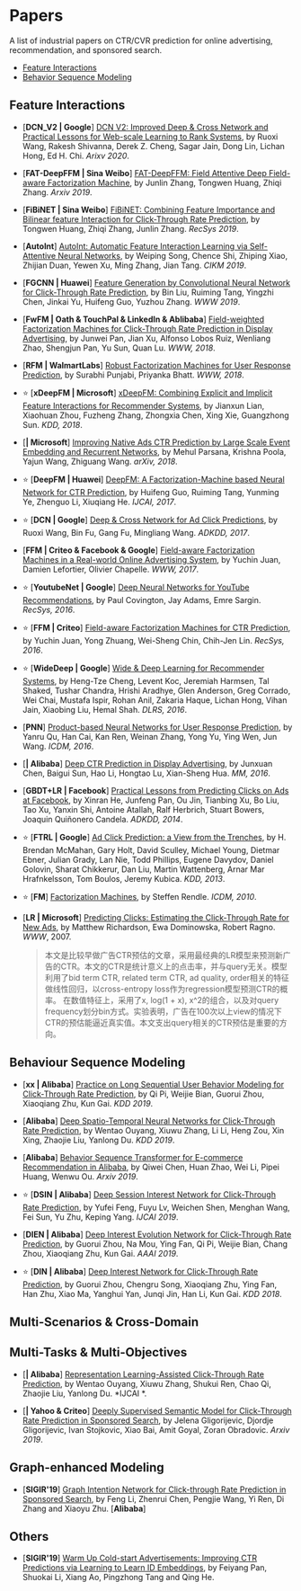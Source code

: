 # Papers

A list of industrial papers on CTR/CVR prediction for online advertising, recommendation, and sponsored search.

+ [Feature Interactions](#Feature-Interactions)
+ [Behavior Sequence Modeling](#Behavior-Sequence-Modeling)

## Feature Interactions
+ [**DCN_V2 | Google**] [DCN V2: Improved Deep & Cross Network and Practical Lessons for Web-scale Learning to Rank Systems](https://arxiv.org/abs/2008.13535), by Ruoxi Wang, Rakesh Shivanna, Derek Z. Cheng, Sagar Jain, Dong Lin, Lichan Hong, Ed H. Chi. *Arixv 2020*.

+ [**FAT-DeepFFM | Sina Weibo**] [FAT-DeepFFM: Field Attentive Deep Field-aware Factorization Machine](https://arxiv.org/abs/1905.06336), by Junlin Zhang, Tongwen Huang, Zhiqi Zhang. *Arxiv 2019*.

+ [**FiBiNET | Sina Weibo**] [FiBiNET: Combining Feature Importance and Bilinear feature Interaction for Click-Through Rate Prediction](https://arxiv.org/abs/1905.09433), by Tongwen Huang, Zhiqi Zhang, Junlin Zhang. *RecSys 2019*. 

+ [**AutoInt**] [AutoInt: Automatic Feature Interaction Learning via Self-Attentive Neural Networks](https://arxiv.org/abs/1810.11921), by Weiping Song, Chence Shi, Zhiping Xiao, Zhijian Duan, Yewen Xu, Ming Zhang, Jian Tang. *CIKM 2019*.

+ [**FGCNN | Huawei**] [Feature Generation by Convolutional Neural Network for Click-Through Rate Prediction](https://arxiv.org/abs/1904.04447), by Bin Liu, Ruiming Tang, Yingzhi Chen, Jinkai Yu, Huifeng Guo, Yuzhou Zhang. *WWW 2019*.

+ [**FwFM | Oath & TouchPal & LinkedIn & Ablibaba**] [Field-weighted Factorization Machines for Click-Through Rate Prediction in Display Advertising](https://arxiv.org/pdf/1806.03514.pdf), by Junwei Pan, Jian Xu, Alfonso Lobos Ruiz, Wenliang Zhao, Shengjun Pan, Yu Sun, Quan Lu. *WWW, 2018*. 

+ [**RFM | WalmartLabs**] [Robust Factorization Machines for User Response Prediction](http://wnzhang.net/share/rtb-papers/rfm-www.pdf), by Surabhi Punjabi, Priyanka Bhatt. *WWW, 2018*.

+ :star: [**xDeepFM | Microsoft**] [xDeepFM: Combining Explicit and Implicit Feature Interactions for Recommender Systems](https://arxiv.org/pdf/1803.05170.pdf), by Jianxun Lian, Xiaohuan Zhou, Fuzheng Zhang, Zhongxia Chen, Xing Xie, Guangzhong Sun. *KDD, 2018*.

+ [**| Microsoft**] [Improving Native Ads CTR Prediction by Large Scale Event Embedding and Recurrent Networks](https://arxiv.org/abs/1804.09133), by Mehul Parsana, Krishna Poola, Yajun Wang, Zhiguang Wang. *arXiv, 2018*.

+ :star: [**DeepFM | Huawei**] [DeepFM: A Factorization-Machine based Neural Network for CTR Prediction](https://arxiv.org/abs/1703.04247), by Huifeng Guo, Ruiming Tang, Yunming Ye, Zhenguo Li, Xiuqiang He. *IJCAI, 2017*.

+ :star: [**DCN | Google**] [Deep & Cross Network for Ad Click Predictions](https://arxiv.org/abs/1708.05123), by Ruoxi Wang, Bin Fu, Gang Fu, Mingliang Wang. *ADKDD, 2017*. 

+ [**FFM | Criteo & Facebook & Google**] [Field-aware Factorization Machines in a Real-world Online Advertising System](https://arxiv.org/pdf/1701.04099.pdf), by Yuchin Juan, Damien Lefortier, Olivier Chapelle. *WWW, 2017*. 

+ :star: [**YoutubeNet | Google**] [Deep Neural Networks for YouTube Recommendations](http://art.yale.edu/file_columns/0001/1132/covington.pdf), by Paul Covington, Jay Adams, Emre Sargin. *RecSys, 2016*.

+ :star: [**FFM | Criteo**] [Field-aware Factorization Machines for CTR Prediction](https://dl.acm.org/citation.cfm?id=2959134), by Yuchin Juan, Yong Zhuang, Wei-Sheng Chin, Chih-Jen Lin. *RecSys, 2016*.

+ :star: [**WideDeep | Google**] [Wide & Deep Learning for Recommender Systems](https://arxiv.org/pdf/1606.07792.pdf), by Heng-Tze Cheng, Levent Koc, Jeremiah Harmsen, Tal Shaked, Tushar Chandra, Hrishi Aradhye, Glen Anderson, Greg Corrado, Wei Chai, Mustafa Ispir, Rohan Anil, Zakaria Haque, Lichan Hong, Vihan Jain, Xiaobing Liu, Hemal Shah. *DLRS, 2016*.

+ [**PNN**] [Product-based Neural Networks for User Response Prediction](https://arxiv.org/pdf/1611.00144.pdf), by Yanru Qu, Han Cai, Kan Ren, Weinan Zhang, Yong Yu, Ying Wen, Jun Wang. *ICDM, 2016*.
 
+ [**| Alibaba**] [Deep CTR Prediction in Display Advertising](https://dl.acm.org/citation.cfm?id=2964325), by Junxuan Chen, Baigui Sun, Hao Li, Hongtao Lu, Xian-Sheng Hua. *MM, 2016*.
   
+ [**GBDT+LR | Facebook**] [Practical Lessons from Predicting Clicks on Ads at Facebook](https://dl.acm.org/citation.cfm?id=2648589), by Xinran He, Junfeng Pan, Ou Jin, Tianbing Xu, Bo Liu, Tao Xu, Yanxin Shi, Antoine Atallah, Ralf Herbrich, Stuart Bowers, Joaquin Quiñonero Candela. *ADKDD, 2014*. 

+ :star: [**FTRL | Google**] [Ad Click Prediction: a View from the Trenches](https://www.researchgate.net/publication/262412214_Ad_click_prediction_a_view_from_the_trenches), by H. Brendan McMahan, Gary Holt, David Sculley, Michael Young, Dietmar Ebner, Julian Grady, Lan Nie, Todd Phillips, Eugene Davydov, Daniel Golovin, Sharat Chikkerur, Dan Liu, Martin Wattenberg, Arnar Mar Hrafnkelsson, Tom Boulos, Jeremy Kubica. *KDD, 2013*.

+ :star: [**FM**] [Factorization Machines](https://www.csie.ntu.edu.tw/~b97053/paper/Rendle2010FM.pdf), by Steffen Rendle. *ICDM, 2010*.

+ [**LR | Microsoft**] [Predicting Clicks: Estimating the Click-Through Rate for New Ads](https://dl.acm.org/citation.cfm?id=1242643), by Matthew Richardson, Ewa Dominowska, Robert Ragno. *WWW*, 2007.
   > 本文是比较早做广告CTR预估的文章，采用最经典的LR模型来预测新广告的CTR。本文的CTR是统计意义上的点击率，并与query无关。模型利用了bid term CTR, related term CTR, ad quality, order相关的特征做线性回归，以cross-entropy loss作为regression模型预测CTR的概率。 在数值特征上，采用了x, log(1 + x), x^2的组合，以及对query frequency划分bin方式。实验表明，广告在100次以上view的情况下CTR的预估能逼近真实值。本文支出query相关的CTR预估是重要的方向。
  

## Behaviour Sequence Modeling

+ [**xx | Alibaba**] [Practice on Long Sequential User Behavior Modeling for Click-Through Rate Prediction](https://arxiv.org/abs/1905.09248), by Qi Pi, Weijie Bian, Guorui Zhou, Xiaoqiang Zhu, Kun Gai. *KDD 2019*.

+ [**Alibaba**] [Deep Spatio-Temporal Neural Networks for Click-Through Rate Prediction](https://arxiv.org/abs/1906.03776), by Wentao Ouyang, Xiuwu Zhang, Li Li, Heng Zou, Xin Xing, Zhaojie Liu, Yanlong Du. *KDD 2019*.

+ [**Alibaba**] [Behavior Sequence Transformer for E-commerce Recommendation in Alibaba](https://arxiv.org/abs/1905.06874), by Qiwei Chen, Huan Zhao, Wei Li, Pipei Huang, Wenwu Ou. *Arxiv 2019*.

+ :star: [**DSIN | Alibaba**] [Deep Session Interest Network for Click-Through Rate Prediction](https://arxiv.org/abs/1905.06482), by Yufei Feng, Fuyu Lv, Weichen Shen, Menghan Wang, Fei Sun, Yu Zhu, Keping Yang. *IJCAI 2019*.

+ [**DIEN | Alibaba**] [Deep Interest Evolution Network for Click-Through Rate Prediction](https://arxiv.org/abs/1809.03672), by Guorui Zhou, Na Mou, Ying Fan, Qi Pi, Weijie Bian, Chang Zhou, Xiaoqiang Zhu, Kun Gai. *AAAI 2019*.

+ :star: [**DIN | Alibaba**] [Deep Interest Network for Click-Through Rate Prediction](https://arxiv.org/pdf/1706.06978.pdf), by Guorui Zhou, Chengru Song, Xiaoqiang Zhu, Ying Fan, Han Zhu, Xiao Ma, Yanghui Yan, Junqi Jin, Han Li, Kun Gai. *KDD 2018*.

## Multi-Scenarios & Cross-Domain


## Multi-Tasks & Multi-Objectives

+ [**| Alibaba**] [Representation Learning-Assisted Click-Through Rate Prediction](https://arxiv.org/abs/1906.04365), by Wentao Ouyang, Xiuwu Zhang, Shukui Ren, Chao Qi, Zhaojie Liu, Yanlong Du. *IJCAI *.

+ [**| Yahoo & Criteo**] [Deeply Supervised Semantic Model for Click-Through Rate Prediction in Sponsored Search](https://arxiv.org/abs/1803.10739), by Jelena Gligorijevic, Djordje Gligorijevic, Ivan Stojkovic, Xiao Bai, Amit Goyal, Zoran Obradovic. *Arxiv 2019*.

## Graph-enhanced Modeling
+ [**SIGIR'19**] [Graph Intention Network for Click-through Rate Prediction in Sponsored Search](https://dl.acm.org/citation.cfm?id=3331283), by Feng Li, Zhenrui Chen, Pengjie Wang, Yi Ren, Di Zhang and Xiaoyu Zhu. [**Alibaba**]

## Others

+ [**SIGIR'19**] [Warm Up Cold-start Advertisements: Improving CTR Predictions via Learning to Learn ID Embeddings](https://arxiv.org/abs/1904.11547), by Feiyang Pan, Shuokai Li, Xiang Ao, Pingzhong Tang and Qing He.


